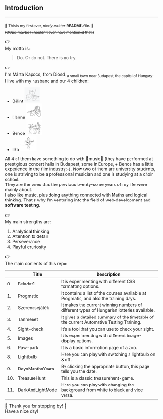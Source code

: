## Introduction
---
<sub>🤣 This is my first ever, _nicely-written_ **README-file.** 🤣</sub>\
<sub>~~(OOps, maybe I shouldn't even have mentioned that.)~~</sub>

:point_right:\
My motto is:
> Do. Or do not. There is no try.

:point_right:\
I'm Márta Kapocs, from Diósd, <sub>a small town near Budapest, the capital of Hungary</sub>.\
I live with my husband and our 4 children:
- Bálint <img alt="yound man playing the violin" src="resources/YoungManPlayingTheViolin.png" height=50>
- Hanna <img alt="young lady playing the flute" src="resources/YoungLadyPlayingTheFlute.png" height=50>
- Bence <img alt="young man playing the drums" src="resources/YoungManPlayingTheDrums.png" height=50>
- Ilka <img alt="young lady playing the guitar" src="resources/YoungLadyPlayingTheGuitar.png" height=50>

All 4 of them have something to do with :musical_note:music:musical_note: (they have performed at prestigious concert halls in Budapest, some in Europe, + Bence has a little experience in the film industry;-). Now two of them are university students, one is striving to be a professional musician and one is studying at a choir school.\
They are the ones that the previous twenty-some years of my life were mainly about.\
I also like music, plus doing anything connected with Maths and logical thinking. That's why I'm venturing into the field of web-development and **software testing**.

:point_right:\
My main strengths are:
1. Analytical thinking
1. Attention to detail
1. Perseverance
1. Playful cruriosity

:point_right:\
The main contents of this repo:

|| Title | Description |
|----|-------|-------------|
| 0. |Feladat1|It is experimenting with different CSS formatting options.|
| 1. |Progmatic|It contains a list of the courses available at Progmatic, and also the training days.|
| 2. |Szerencsejáték|It makes the current winning numbers of different types of Hungarian lotteries available.|
| 3. |Tanmenet|It gives a detailed summary of the timetable of the current Automative Testing Training.|
| 4. |Sight-check|It's a tool that you can use to check your sight.|
| 5. |Images|It is experimenting with different image-display options.|
| 6. |Paw-park|It is a basic information page of a zoo.|
| 8. |Lightbulb|Here you can play with switching a lightbulb on & off.|
| 9. |DaysMonthsYears|By clicking the appropriate button, this page tells you the date.|
|10.|TreasureHunt|This is a classic treasurehunt-game.|
|11.|DarkAndLightMode|Here you can play with changing the background from white to black and vice versa.|

:smiling_face_with_three_hearts: Thank you for stopping by! :smiling_face_with_three_hearts:\
Have a nice day!
